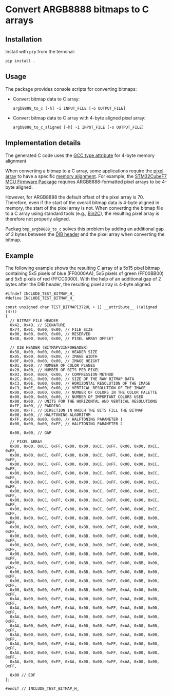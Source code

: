 # Convert ARGB8888 bitmaps to C arrays

## Installation

Install with `pip` from the terminal:

```
pip install .
```

## Usage

The package provides console scripts for converting bitmaps:

- Convert bitmap data to C array:
  ```
  argb8888_to_c [-h] -i INPUT_FILE [-o OUTPUT_FILE]
  ```

- Convert bitmap data to C array with 4-byte aligned pixel array:
  ```
  argb8888_to_c_aligned [-h] -i INPUT_FILE [-o OUTPUT_FILE]
  ```

## Implementation details

The generated C code uses the [GCC type attribute](https://gcc.gnu.org/onlinedocs/gcc-3.3/gcc/Type-Attributes.html) for 4-byte memory alignment

When converting a bitmap to a C array, some applications require the [pixel array](https://en.wikipedia.org/wiki/BMP_file_format#Pixel_storage) to have a specific [memory alignment](https://www.songho.ca/misc/alignment/dataalign.html).
For example, the [STM32CubeF7 MCU Firmware Package](https://github.com/STMicroelectronics/STM32CubeF7) requires ARGB8888-formatted pixel arrays to be 4-byte aligned.

However, for ARGB8888 the default offset of the pixel array is 70. 
Therefore, even if the start of the overall bitmap data is 4-byte aligned in memory, the start of the pixel array is not.
When converting the bitmap file to a C array using standard tools (e.g., [Bin2C](https://www.segger.com/free-utilities/bin2c/)), the resulting pixel array is therefore not properly aligned.

Packag `bmp_argb8888_to_c` solves this problem by adding an additional gap of 2 bytes between the [DIB header](https://en.wikipedia.org/wiki/BMP_file_format#DIB_header_(bitmap_information_header)) and the pixel array when converting the bitmap.

## Example

The following example shows the resulting C array of a 5x15 pixel bitmap containing 5x5 pixels of blue (FF0000AA), 5x5 pixels of green (FF00BB00) and 5x5 pixels of red (FFCC0000).
With the help of an additional gap of 2 bytes after the DIB header, the resulting pixel array is 4-byte aligned.

```
#ifndef INCLUDE_TEST_BITMAP_H_
#define INCLUDE_TEST_BITMAP_H_

const unsigned char TEST_BITMAP[372UL + 1] __attribute__ ((aligned (4)))
{
  // BITMAP FILE HEADER
  0x42, 0x4D, // SIGNATURE
  0x74, 0x01, 0x00, 0x00, // FILE SIZE
  0x00, 0x00, 0x00, 0x00, // RESERVED
  0x48, 0x00, 0x00, 0x00, // PIXEL ARRAY OFFSET

  // DIB HEADER (BITMAPV3INFOHEADER)
  0x38, 0x00, 0x00, 0x00, // HEADER SIZE
  0x05, 0x00, 0x00, 0x00, // IMAGE WIDTH
  0x0F, 0x00, 0x00, 0x00, // IMAGE HEIGHT
  0x01, 0x00, // NUMBER OF COLOR PLANES
  0x20, 0x00, // NUMBER OF BITS PER PIXEL
  0x03, 0x00, 0x00, 0x00, // COMPRESSION METHOD
  0x2C, 0x01, 0x00, 0x00, // SIZE OF THE RAW BITMAP DATA
  0xC3, 0x0E, 0x00, 0x00, // HORIZONTAL RESOLUTION OF THE IMAGE
  0xC3, 0x0E, 0x00, 0x00, // VERTICAL RESOLUTION OF THE IMAGE
  0x00, 0x00, 0x00, 0x00, // NUMBER OF COLORS IN THE COLOR PALETTE
  0x00, 0x00, 0x00, 0x00, // NUMBER OF IMPORTANT COLORS USED
  0x00, 0x00, // UNITS FOR THE HORIZONTAL AND VERTICAL RESOLUTIONS
  0xFF, 0x00, // PADDING
  0x00, 0xFF, // DIRECTION IN WHICH THE BITS FILL THE BITMAP
  0x00, 0x00, // HALFTONING ALGORITHM
  0xFF, 0x00, 0x00, 0x00, // HALFTONING PARAMETER 1
  0x00, 0x00, 0x00, 0xFF, // HALFTONING PARAMETER 2

  0x00, 0x00, // GAP

  // PIXEL ARRAY
  0x00, 0x00, 0xCC, 0xFF, 0x00, 0x00, 0xCC, 0xFF, 0x00, 0x00, 0xCC, 0xFF,
  0x00, 0x00, 0xCC, 0xFF, 0x00, 0x00, 0xCC, 0xFF, 0x00, 0x00, 0xCC, 0xFF,
  0x00, 0x00, 0xCC, 0xFF, 0x00, 0x00, 0xCC, 0xFF, 0x00, 0x00, 0xCC, 0xFF,
  0x00, 0x00, 0xCC, 0xFF, 0x00, 0x00, 0xCC, 0xFF, 0x00, 0x00, 0xCC, 0xFF,
  0x00, 0x00, 0xCC, 0xFF, 0x00, 0x00, 0xCC, 0xFF, 0x00, 0x00, 0xCC, 0xFF,
  0x00, 0x00, 0xCC, 0xFF, 0x00, 0x00, 0xCC, 0xFF, 0x00, 0x00, 0xCC, 0xFF,
  0x00, 0x00, 0xCC, 0xFF, 0x00, 0x00, 0xCC, 0xFF, 0x00, 0x00, 0xCC, 0xFF,
  0x00, 0x00, 0xCC, 0xFF, 0x00, 0x00, 0xCC, 0xFF, 0x00, 0x00, 0xCC, 0xFF,
  0x00, 0x00, 0xCC, 0xFF, 0x00, 0xBB, 0x00, 0xFF, 0x00, 0xBB, 0x00, 0xFF,
  0x00, 0xBB, 0x00, 0xFF, 0x00, 0xBB, 0x00, 0xFF, 0x00, 0xBB, 0x00, 0xFF,
  0x00, 0xBB, 0x00, 0xFF, 0x00, 0xBB, 0x00, 0xFF, 0x00, 0xBB, 0x00, 0xFF,
  0x00, 0xBB, 0x00, 0xFF, 0x00, 0xBB, 0x00, 0xFF, 0x00, 0xBB, 0x00, 0xFF,
  0x00, 0xBB, 0x00, 0xFF, 0x00, 0xBB, 0x00, 0xFF, 0x00, 0xBB, 0x00, 0xFF,
  0x00, 0xBB, 0x00, 0xFF, 0x00, 0xBB, 0x00, 0xFF, 0x00, 0xBB, 0x00, 0xFF,
  0x00, 0xBB, 0x00, 0xFF, 0x00, 0xBB, 0x00, 0xFF, 0x00, 0xBB, 0x00, 0xFF,
  0x00, 0xBB, 0x00, 0xFF, 0x00, 0xBB, 0x00, 0xFF, 0x00, 0xBB, 0x00, 0xFF,
  0x00, 0xBB, 0x00, 0xFF, 0x00, 0xBB, 0x00, 0xFF, 0xAA, 0x00, 0x00, 0xFF,
  0xAA, 0x00, 0x00, 0xFF, 0xAA, 0x00, 0x00, 0xFF, 0xAA, 0x00, 0x00, 0xFF,
  0xAA, 0x00, 0x00, 0xFF, 0xAA, 0x00, 0x00, 0xFF, 0xAA, 0x00, 0x00, 0xFF,
  0xAA, 0x00, 0x00, 0xFF, 0xAA, 0x00, 0x00, 0xFF, 0xAA, 0x00, 0x00, 0xFF,
  0xAA, 0x00, 0x00, 0xFF, 0xAA, 0x00, 0x00, 0xFF, 0xAA, 0x00, 0x00, 0xFF,
  0xAA, 0x00, 0x00, 0xFF, 0xAA, 0x00, 0x00, 0xFF, 0xAA, 0x00, 0x00, 0xFF,
  0xAA, 0x00, 0x00, 0xFF, 0xAA, 0x00, 0x00, 0xFF, 0xAA, 0x00, 0x00, 0xFF,
  0xAA, 0x00, 0x00, 0xFF, 0xAA, 0x00, 0x00, 0xFF, 0xAA, 0x00, 0x00, 0xFF,
  0xAA, 0x00, 0x00, 0xFF, 0xAA, 0x00, 0x00, 0xFF, 0xAA, 0x00, 0x00, 0xFF,

  0x00 // EOF
};

#endif // INCLUDE_TEST_BITMAP_H_
```